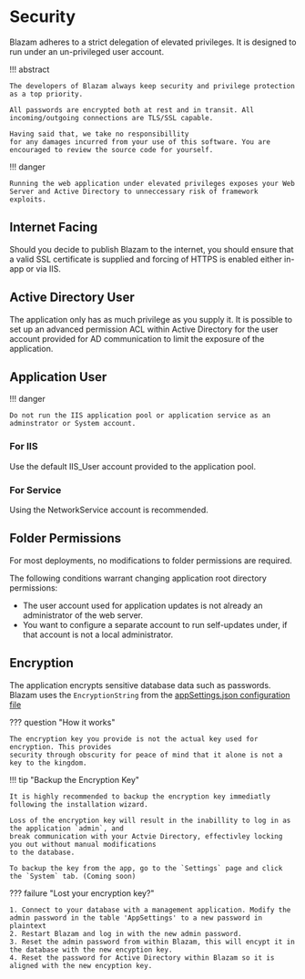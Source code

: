 ﻿# Security

Blazam adheres to a strict delegation of elevated privileges. It is designed to run under an un-privileged user account.


!!! abstract

    The developers of Blazam always keep security and privilege protection as a top priority. 
    
    All passwords are encrypted both at rest and in transit. All incoming/outgoing connections are TLS/SSL capable.  
    
    Having said that, we take no responsibillity
    for any damages incurred from your use of this software. You are encouraged to review the source code for yourself.

!!! danger

    Running the web application under elevated privileges exposes your Web Server and Active Directory to unneccessary risk of framework exploits.

## Internet Facing
Should you decide to publish Blazam to the internet, you should ensure that a valid
SSL certificate is supplied and forcing of HTTPS is enabled either in-app or via IIS.
## Active Directory User

The application only has as much privilege as you supply it. It is possible to set up an advanced permission ACL within Active
Directory for the user account provided for AD communication to limit the exposure of the application.

## Application User

!!! danger
    
    Do not run the IIS application pool or application service as an adminstrator or System account.
### For IIS
Use the default IIS_User account provided to the application pool.
### For Service
Using the NetworkService account is recommended.
## Folder Permissions
For most deployments, no modifications to folder permissions are required.

The following conditions warrant changing application root directory permissions:
   
* The user account used for application updates is not already an administrator of the web server.
* You want to configure a separate account to run self-updates under, if that account is not a local
administrator.

## Encryption

The application encrypts sensitive database data such as passwords. Blazam uses the `EncryptionString` from the
[appSettings.json configuration file](config.md)

??? question "How it works"
    
    The encryption key you provide is not the actual key used for encryption. This provides
    security through obscurity for peace of mind that it alone is not a key to the kingdom.

!!! tip "Backup the Encryption Key"

    It is highly recommended to backup the encryption key immediatly following the installation wizard.
    
    Loss of the encryption key will result in the inabillity to log in as the application `admin`, and
    break communication with your Actvie Directory, effectivley locking you out without manual modifications
    to the database.

    To backup the key from the app, go to the `Settings` page and click the `System` tab. (Coming soon)

??? failure "Lost your encryption key?"
    
    1. Connect to your database with a management application. Modify the admin password in the table 'AppSettings' to a new password in plaintext
    2. Restart Blazam and log in with the new admin password.
    3. Reset the admin password from within Blazam, this will encypt it in the database with the new encyption key.
    4. Reset the password for Active Directory within Blazam so it is aligned with the new encyption key.